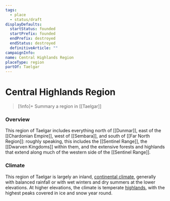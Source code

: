 ```yaml
---
tags:
  - place
  - status/draft
displayDefaults:
  startStatus: founded
  startPrefix: founded
  endPrefix: destroyed
  endStatus: destroyed
  definitiveArticle: ""
campaignInfo: 
name: Central Highlands Region
placeType: region
partOf: Taelgar
---
```

# Central Highlands Region
>[!info]+ Summary
> a region in [[Taelgar]]

### Overview

This region of Taelgar includes everything north of [[Dunmar]], east of the [[Chardonian Empire]], west of [[Sembara]], and south of [[Far North Region]]: roughly speaking, this includes the [[Sentinel Range]], the [[Dwarven Kingdoms]] within them, and the extensive forests and highlands that extend along much of the western side of the [[Sentinel Range]]. 

### Climate

This region of Taelgar is largely an inland, [continental climate](https://geodiode.com/climate/continental), generally with balanced rainfall or with wet winters and dry summers at the lower elevations. At higher elevations, the climate is temperate [highlands](https://geodiode.com/biomes/highlands), with the highest peaks covered in ice and snow year round.